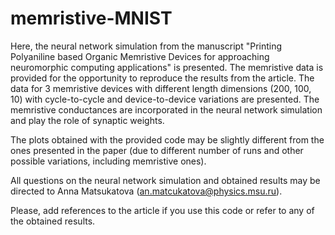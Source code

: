 # memristive-MNIST

Here, the neural network simulation from the manuscript "Printing Polyaniline based Organic Memristive Devices for approaching neuromorphic computing applications" is presented. The memristive data is provided for the opportunity to reproduce the results from the article. The data for 3 memristive devices with different length dimensions (200, 100, 10) with cycle-to-cycle and device-to-device variations are presented. The memristive conductances are incorporated in the neural network simulation and play the role of synaptic weights.

The plots obtained with the provided code may be slightly different from the ones presented in the paper (due to different number of runs and other possible variations, including memristive ones).

All questions on the neural network simulation and obtained results may be directed to Anna Matsukatova (an.matcukatova@physics.msu.ru). 

Please, add references to the article if you use this code or refer to any of the obtained results.
